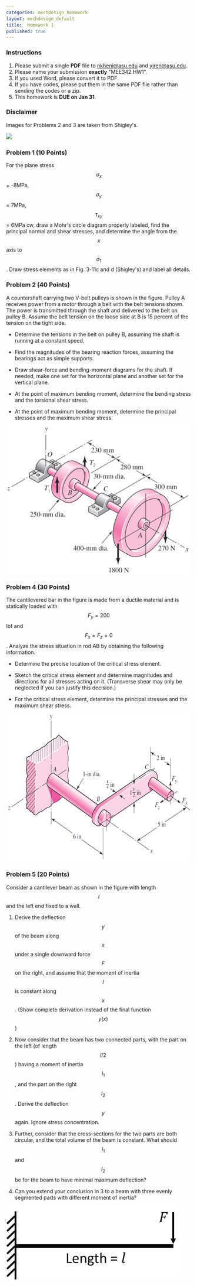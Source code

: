 ```yaml
---
categories: mechdesign_homework
layout: mechdesign_default
title:  Homework 1
published: true
---
```

<style TYPE="text/css">
code.has-jax {font: inherit; font-size: 100%; background: inherit; border: inherit;}
</style>
<script type="text/x-mathjax-config">
MathJax.Hub.Config({
    tex2jax: {
        inlineMath: [['$','$'], ['\\(','\\)']],
        skipTags: ['script', 'noscript', 'style', 'textarea', 'pre'] // removed 'code' entry
    }
});
MathJax.Hub.Queue(function() {
    var all = MathJax.Hub.getAllJax(), i;
    for(i = 0; i < all.length; i += 1) {
        all[i].SourceElement().parentNode.className += ' has-jax';
    }
});
</script>
<script type="text/javascript" src="http://cdn.mathjax.org/mathjax/latest/MathJax.js?config=TeX-AMS-MML_HTMLorMML"></script>


### Instructions

1. Please submit a single **PDF** file to nkheni@asu.edu and yiren@asu.edu.
2. Please name your submission **exactly** "MEE342 HW1".
3. If you used Word, please convert it to PDF.
4. If you have codes, please put them in the same PDF file rather than sending the codes or a zip.
5. This homework is **DUE on Jan 31**.

### Disclaimer
Images for Problems 2 and 3 are taken from Shigley's.


<img src="https://render.githubusercontent.com/render/math?math=e^{i \pi} = -1">


### Problem 1 (10 Points)

For the plane stress $$\sigma_x$$ = -8MPa, $$\sigma_y$$ = 7MPa, $$\tau_{xy}$$ = 6MPa cw, 
    draw a Mohr's circle diagram properly labeled,
   find the principal normal and shear stresses, and determine the angle from the $$x$$ axis to 
   $$\sigma_1$$. Draw stress elements as in Fig. 3-11c and d (Shigley's) and label all details.


### Problem 2 (40 Points)

A countershaft carrying two V-belt pulleys is shown in the figure. Pulley A receives power from a
   motor through a belt with the belt tensions shown. The power is transmitted through the shaft and
   delivered to the belt on pulley B. Assume the belt tension on the loose side at B is 15 percent of
   the tension on the tight side.
   
   * Determine the tensions in the belt on pulley B, assuming the shaft is running at a constant
   speed.
   
   * Find the magnitudes of the bearing reaction forces, assuming the bearings act as simple
   supports.
   
   * Draw shear-force and bending-moment diagrams for the shaft. If needed, make one set for the
   horizontal plane and another set for the vertical plane.
   
   * At the point of maximum bending moment, determine the bending stress and the torsional
   shear stress.
   
   * At the point of maximum bending moment, determine the principal stresses and the maximum
   shear stress.
   
<img src="/_images/mechdesign/hw1_3.png" alt="Drawing" style="height: 400px;"/> 

### Problem 4 (30 Points)

The cantilevered bar in the figure is made from a ductile material and is statically loaded with
   $$F_y = 200$$ lbf and $$F_x = F_z = 0$$. Analyze the stress situation in rod AB by obtaining the following
   information.
   
   * Determine the precise location of the critical stress element.
   
   * Sketch the critical stress element and determine magnitudes and directions for all stresses acting
   on it. (Transverse shear may only be neglected if you can justify this decision.)
   
   * For the critical stress element, determine the principal stresses and the maximum shear stress.
   
<img src="/_images/mechdesign/hw1_4.png" alt="Drawing" style="height: 400px;"/> 

### Problem 5 (20 Points)

Consider a cantilever beam as shown in the figure with length $$l$$ and the left end fixed to a wall.

1. Derive the deflection $$y$$ of the beam along $$x$$ under a single downward force $$F$$ on the right,
and assume that the moment of inertia $$I$$ is constant along $$x$$. 
(Show complete derivation instead of the final function $$y(x)$$) 

2. Now consider that the beam has two connected parts, with the part on the left (of length $$l/2$$) having a moment of 
inertia $$I_1$$, and the part on the right $$I_2$$. Derive the deflection $$y$$ again. Ignore stress concentration.

3. Further, consider that the cross-sections for the two parts are both circular, and the total volume
of the beam is constant. What should $$I_1$$ and $$I_2$$ be for the beam to have minimal maximum deflection?

4. Can you extend your conclusion in 3 to a beam with three evenly segmented parts with different moment of inertia?

<img src="/_images/mechdesign/hw1_5.png" alt="Drawing" style="height: 200px;"/> 
